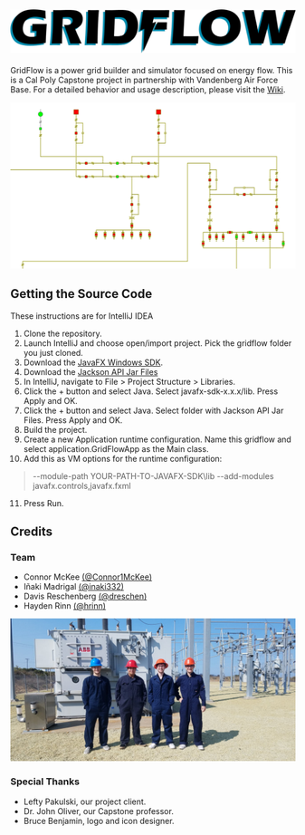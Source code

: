 ![GridFlow Logo](src/resources/logo.png)
---
GridFlow is a power grid builder and simulator focused on energy flow.
This is a Cal Poly Capstone project in partnership with Vandenberg Air Force Base. 
For a detailed behavior and usage description, please visit the [Wiki](https://github.com/hrinn/gridflow/wiki).

![Sample Grid Image](src/resources/gridsnip.PNG)

## Getting the Source Code
These instructions are for IntelliJ IDEA
1. Clone the repository.
2. Launch IntelliJ and choose open/import project. Pick the gridflow folder you just cloned.
3. Download the [JavaFX Windows SDK](https://gluonhq.com/products/javafx/).
4. Download the [Jackson API Jar Files](https://drive.google.com/file/d/1GhfWgj3reuj3PYdLCcUk4niAHKcEgayb/view?usp=sharing)
5. In IntelliJ, navigate to File > Project Structure > Libraries.
6. Click the + button and select Java. Select javafx-sdk-x.x.x/lib. Press Apply and OK.
7. Click the + button and select Java. Select folder with Jackson API Jar Files. Press Apply and OK.
8. Build the project.
9. Create a new Application runtime configuration. Name this gridflow and select application.GridFlowApp as the Main class.
10. Add this as VM options for the runtime configuration:
   >--module-path YOUR-PATH-TO-JAVAFX-SDK\lib --add-modules javafx.controls,javafx.fxml
11. Press Run.

## Credits
### Team
* Connor McKee [(@Connor1McKee)](https://github.com/Connor1McKee)
* Iñaki Madrigal [(@inaki332)](https://github.com/inaki332)
* Davis Reschenberg [(@dreschen)](https://github.com/dreschen)
* Hayden Rinn [(@hrinn)](https://github.com/hrinn)

![Team Members](src/resources/team.jpg)

### Special Thanks
* Lefty Pakulski, our project client.
* Dr. John Oliver, our Capstone professor.
* Bruce Benjamin, logo and icon designer.